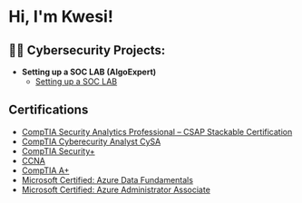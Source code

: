 <h1>Hi, I'm Kwesi! 

<h2>👨‍💻 Cybersecurity Projects:</h2>

- <b>Setting up a SOC LAB (AlgoExpert)</b>
  - [Setting up a SOC LAB](https://github.com/joshmadakor1/Algorithms-Practice)

<h2> Certifications</h2>

- [CompTIA Security Analytics Professional – CSAP Stackable Certification](https://www.credly.com/earner/earned/badge/83fed199-d783-48d1-947c-d064a424d619)
- [CompTIA Cyberecurity Analyst CySA](https://www.credly.com/badges/d24cea9f-9d55-4bb0-a48f-6b048aea595b/linked_in_profile)
- [CompTIA Security+](https://www.credly.com/badges/06c0dcbc-cd78-44e2-aff9-9428448f15b2/linked_in_profile)
- [CCNA](https://www.credly.com/badges/4443163a-a6eb-4143-b7df-4c122c0e3883/linked_in_profile)
- [CompTIA A+](https://www.credly.com/earner/earned/badge/2efd95eb-c3be-4062-a04b-2a865326be88)
- [Microsoft Certified: Azure Data Fundamentals](https://www.credly.com/earner/earned/badge/96b06d9e-b272-4fc9-898d-0c4df7b338b6)
- [Microsoft Certified: Azure Administrator Associate](https://www.credly.com/earner/earned/badge/be0eec59-b19c-427a-b107-8da3c285143d)

